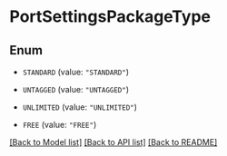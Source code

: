 # PortSettingsPackageType

## Enum


* `STANDARD` (value: `"STANDARD"`)

* `UNTAGGED` (value: `"UNTAGGED"`)

* `UNLIMITED` (value: `"UNLIMITED"`)

* `FREE` (value: `"FREE"`)


[[Back to Model list]](../README.md#documentation-for-models) [[Back to API list]](../README.md#documentation-for-api-endpoints) [[Back to README]](../README.md)


